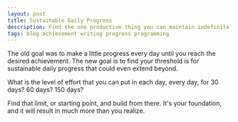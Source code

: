 ```yaml
---
layout: post
title: Sustainable Daily Progress
description: Find the one productive thing you can maintain indefinitely
tags: blog achievement writing progress programming
---
```


The old goal was to make a little progress every day until you reach the desired achievement. The new goal is to find your threshold is for sustainable daily progress that could even extend beyond.

What is the level of effort that you can put in each day, every day, for 30 days? 60 days? 150 days?

Find that limit, or starting point, and build from there. It's your foundation, and it will result in much more than you realize.